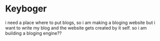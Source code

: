 # Keyboger
i need a place where to put blogs, so i am making a bloging website but i want to write my blog and the website gets created by it self. so i am building a bloging engine?? 